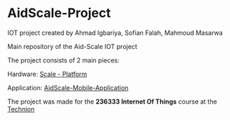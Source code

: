 # AidScale-Project
IOT project created by Ahmad Igbariya, Sofian Falah, Mahmoud Masarwa

Main repository of the Aid-Scale IOT project

The project consists of 2 main pieces:

Hardware: <a href="https://github.com/Ahmad152/Scale-Platform.git"> Scale - Platform </a>

Application: <a href="https://github.com/Ahmad152/AidScale-Mobile-Application.git"> AidScale-Mobile-Application </a>

The project was made for the <b>236333 Internet Of Things</b> course at the <a href="https://www.technion.ac.il/en/home-2/">Technion</a>

